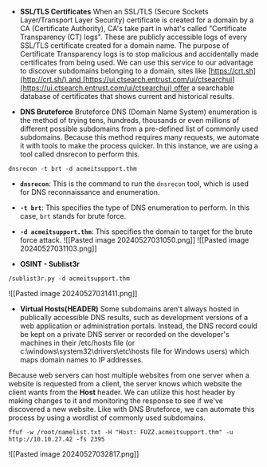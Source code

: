 
- **SSL/TLS Certificates**
When an SSL/TLS (Secure Sockets Layer/Transport Layer Security) certificate is created for a domain by a CA (Certificate Authority), CA's take part in what's called "Certificate Transparency (CT) logs". These are publicly accessible logs of every SSL/TLS certificate created for a domain name. The purpose of Certificate Transparency logs is to stop malicious and accidentally made certificates from being used. We can use this service to our advantage to discover subdomains belonging to a domain, sites like [https://crt.sh](http://crt.sh/) and [https://ui.ctsearch.entrust.com/ui/ctsearchui](https://ui.ctsearch.entrust.com/ui/ctsearchui) offer a searchable database of certificates that shows current and historical results.


- **DNS Bruteforce**
Bruteforce DNS (Domain Name System) enumeration is the method of trying tens, hundreds, thousands or even millions of different possible subdomains from a pre-defined list of commonly used subdomains. Because this method requires many requests, we automate it with tools to make the process quicker. In this instance, we are using a tool called dnsrecon to perform this. 

```
dnsrecon -t brt -d acmeitsupport.thm 
```
- **`dnsrecon`**: This is the command to run the `dnsrecon` tool, which is used for DNS reconnaissance and enumeration.
- **`-t brt`**: This specifies the type of DNS enumeration to perform. In this case, `brt` stands for brute force.
- **`-d acmeitsupport.thm`**: This specifies the domain to target for the brute force attack.
![[Pasted image 20240527031050.png]]
![[Pasted image 20240527031103.png]]


- **OSINT - Sublist3r**
```
/sublist3r.py -d acmeitsupport.thm
```
![[Pasted image 20240527031411.png]]


- **Virtual Hosts(HEADER)**
Some subdomains aren't always hosted in publically accessible DNS results, such as development versions of a web application or administration portals. Instead, the DNS record could be kept on a private DNS server or recorded on the developer's machines in their /etc/hosts file (or c:\windows\system32\drivers\etc\hosts file for Windows users) which maps domain names to IP addresses. 

Because web servers can host multiple websites from one server when a website is requested from a client, the server knows which website the client wants from the **Host** header. We can utilize this host header by making changes to it and monitoring the response to see if we've discovered a new website. Like with DNS Bruteforce, we can automate this process by using a wordlist of commonly used subdomains.
```
ffuf -w /root/namelist.txt -H "Host: FUZZ.acmeitsupport.thm" -u http://10.10.27.42 -fs 2395  
```
![[Pasted image 20240527032817.png]]